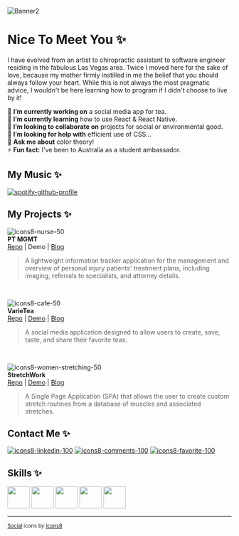 ![Banner2](https://user-images.githubusercontent.com/63659148/192080316-80ee54fe-476c-4439-b85d-17a949a2ffe6.png)
# Nice To Meet You :sparkles:
I have evolved from an artist to chiropractic assistant to software engineer residing in the fabulous Las Vegas area. Twice I moved here for the sake of love, because my mother firmly instilled in me the belief that you should always follow your heart. While this is not always the most pragmatic advice, I wouldn't be here learning how to program if I didn't choose to live by it!  

🔭 <b>I’m currently working on</b> a social media app for tea.  
🌱 <b>I’m currently learning</b> how to use React & React Native.  
👯 <b>I’m looking to collaborate on</b> projects for social or environmental good.  
🤔 <b>I’m looking for help with</b> efficient use of CSS...  
💬 <b>Ask me about</b> color theory!  
⚡ <b>Fun fact:</b> I've been to Australia as a student ambassador.

## My Music :sparkles:
[![spotify-github-profile](https://spotify-github-profile.vercel.app/api/view?uid=1212413380&cover_image=true&theme=default&bar_color_cover=false)](https://spotify-github-profile.vercel.app/api/view?uid=1212413380&redirect=true)

## My Projects :sparkles:
![icons8-nurse-50](https://user-images.githubusercontent.com/63659148/192081428-89d42435-d22f-4877-a901-530f54c5818a.png)  
<b>PT MGMT</b>  
[Repo](https://github.com/Lunarang/ptmgmt) | Demo | [Blog](https://codebaby.hashnode.dev/my-first-reactredux-project-ptmgmt)  
> A lightweight information tracker application for the management and overview of personal injury patients’ treatment plans, including imaging, referrals to specialists, and attorney details.
<br/>

![icons8-cafe-50](https://user-images.githubusercontent.com/63659148/192081384-66cced5d-1794-4629-bdf2-8f570ceb2ae4.png)  
<b>VarieTea</b>  
[Repo](https://github.com/Lunarang/VarieTea) | [Demo](https://vimeo.com/702151475) | [Blog](https://codebaby.hashnode.dev/my-first-rails-project-varietea)  
> A social media application designed to allow users to create, save, taste, and share their favorite teas.
<br/>

![icons8-women-stretching-50](https://user-images.githubusercontent.com/63659148/192081094-334698fd-01bc-411c-b28b-bb499de68fd8.png)  
<b>StretchWork</b>  
[Repo](https://github.com/Lunarang/Stretchwork) | [Demo](https://vimeo.com/717173421) | [Blog](https://codebaby.hashnode.dev/my-first-javascript-project-stretchwork)  
> A Single Page Application (SPA) that allows the user to create custom stretch routines from a database of muscles and associated stretches.

## Contact Me :sparkles:
[![icons8-linkedin-100](https://user-images.githubusercontent.com/63659148/192049160-92349629-5842-49be-845b-bcb96e8c284d.png)](https://www.linkedin.com/in/erin-mettille/ "LinkedIn") [![icons8-comments-100](https://user-images.githubusercontent.com/63659148/192050077-21648377-c7fd-4d16-8c9b-4ae5715eb3e2.png)](https://codebaby.hashnode.dev/ "Blog") [![icons8-favorite-100](https://user-images.githubusercontent.com/63659148/192050990-6b7639c0-0b59-4a54-a042-74ffe1d54800.png)](mailto:ecmettille@gmail.com "Email")

## Skills :sparkles:
<img src="https://cdn.jsdelivr.net/gh/devicons/devicon/icons/ruby/ruby-plain-wordmark.svg" height="50" width="50" /> <img src="https://cdn.jsdelivr.net/gh/devicons/devicon/icons/rails/rails-plain-wordmark.svg" height="50" width="50" /> <img src="https://cdn.jsdelivr.net/gh/devicons/devicon/icons/javascript/javascript-plain.svg" height="50" width="50" /> <img src="https://cdn.jsdelivr.net/gh/devicons/devicon/icons/react/react-original-wordmark.svg" height="50" width="50" /> <img src="https://cdn.jsdelivr.net/gh/devicons/devicon/icons/redux/redux-original.svg" height="50" width="50" />

---
<sub><a target="_blank" href="https://icons8.com/icon/108812/linkedin">Social</a> icons by <a target="_blank" href="https://icons8.com">Icons8</a></sub>
